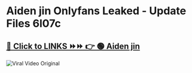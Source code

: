 
 # Aiden jin Onlyfans Leaked - Update Files 6l07c

## <h2><a href="https://clipsfans.com/Aiden_jin&ref=git">🔗 Click to LINKS ⏩⏩ 👉 🟢 Aiden jin </a></h2>

<a href="https://clipsfans.com/Aiden_jin&ref=git" rel="nofollow" data-target="animated-image.originalLink"><img src="https://i.ibb.co.com/xMMVF88/686577567.gif" alt="Viral Video Original" style="max-width: 100%; display: inline-block;" data-target="animated-image.originalImage"></a>

